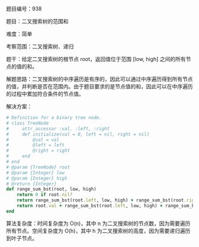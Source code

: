 题目编号：938

题目：二叉搜索树的范围和

难度：简单

考察范围：二叉搜索树、递归

题干：给定二叉搜索树的根节点 root，返回值位于范围 [low, high] 之间的所有节点的值的和。

解题思路：二叉搜索树的中序遍历是有序的，因此可以通过中序遍历得到所有节点的值，并判断是否在范围内。由于题目要求的是节点值的和，因此可以在中序遍历的过程中累加符合条件的节点值。

解决方案：

```ruby
# Definition for a binary tree node.
# class TreeNode
#     attr_accessor :val, :left, :right
#     def initialize(val = 0, left = nil, right = nil)
#         @val = val
#         @left = left
#         @right = right
#     end
# end
# @param {TreeNode} root
# @param {Integer} low
# @param {Integer} high
# @return {Integer}
def range_sum_bst(root, low, high)
    return 0 if root.nil?
    return range_sum_bst(root.left, low, high) + range_sum_bst(root.right, low, high) if root.val < low || root.val > high
    return root.val + range_sum_bst(root.left, low, high) + range_sum_bst(root.right, low, high)
end
```

算法复杂度：时间复杂度为 O(n)，其中 n 为二叉搜索树的节点数，因为需要遍历所有节点。空间复杂度为 O(h)，其中 h 为二叉搜索树的高度，因为需要递归遍历到叶子节点。